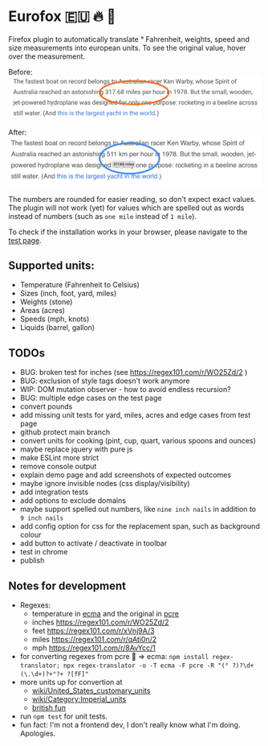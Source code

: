 # Eurofox 🇪🇺 🔥 🦊

Firefox plugin to automatically translate ° Fahrenheit, weights, speed and size measurements into european units.
To see the original value, hover over the measurement.

Before:
![Without the plugin](./images/no-plugin-circle.png "Without the plugin")

After:
![With the plugin](./images/yes-plugin-circle.png "With the plugin")


The numbers are rounded for easier reading, so don't expect exact values.
The plugin will not work (yet) for values which are spelled out as words instead of numbers (such as `one mile` instead of `1 mile`).


To check if the installation works in your browser, please navigate to the [test page](demo/test.html).

## Supported units:

* Temperature (Fahrenheit to Celsius)
* Sizes (inch, foot, yard, miles)
* Weights (stone)
* Areas (acres)
* Speeds (mph, knots)
* Liquids (barrel, gallon)

## TODOs

* BUG: broken test for inches (see https://regex101.com/r/WO25Zd/2 )
* BUG: exclusion of style tags doesn't work anymore
* WIP: DOM mutation observer - how to avoid endless recursion?
* BUG: multiple edge cases on the test page
* convert pounds
* add missing unit tests for yard, miles, acres and edge cases from test page
* github protect main branch
* convert units for cooking (pint, cup, quart, various spoons and ounces)
* maybe replace jquery with pure js
* make ESLint more strict
* remove console output
* explain demo page and add screenshots of expected outcomes
* maybe ignore invisible nodes (css display/visibility)
* add integration tests
* add options to exclude domains
* maybe support spelled out numbers, like `nine inch nails` in addition to `9 inch nails`
* add config option for css for the replacement span, such as background colour
* add button to activate / deactivate in toolbar
* test in chrome
* publish

## Notes for development

* Regexes:
    - temperature in [ecma](https://regex101.com/r/Wrpp4x/2) and the original in [pcre](https://regex101.com/r/Ak5Joj/1)
    - inches https://regex101.com/r/WO25Zd/2
    - feet https://regex101.com/r/xVnj9A/3
    - miles https://regex101.com/r/qAti0n/2
    - mph https://regex101.com/r/8AvYcc/1
* for converting regexes from pcre 🧠 => ecma:
	`npm install regex-translator; npx regex-translator -o -T ecma -F pcre -R "(° ?)?\d+(\.\d+)?+°?+ ?[fF]"`
* more units up for convertion at
    - [wiki/United_States_customary_units](https://simple.wikipedia.org/wiki/United_States_customary_units)
    - [wiki/Category:Imperial_units](https://en.wikipedia.org/wiki/Category:Imperial_units)
    - [british fun](https://en.wikipedia.org/wiki/Comparison_of_the_imperial_and_US_customary_measurement_systems)
* run `npm test` for unit tests.
* fun fact: I'm not a frontend dev, I don't really know what I'm doing. Apologies.

